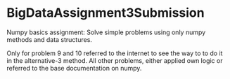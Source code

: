 # BigDataAssignment3Submission
Numpy basics assignment: Solve simple problems using only numpy methods and data structures.

Only for problem 9 and 10 referred to the internet to see the way to to do it in the alternative-3 method. All other problems, either applied own logic or referred to the base documentation on numpy.
